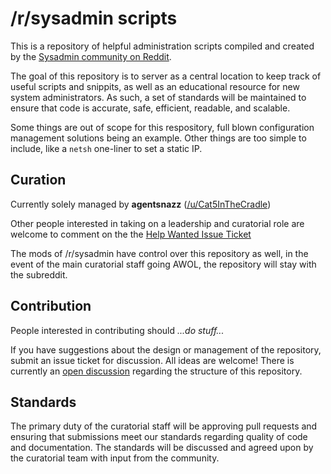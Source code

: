 /r/sysadmin scripts
===================

This is a repository of helpful administration scripts compiled and created by the [Sysadmin community on Reddit](http://reddit.com/r/sysadmin).

The goal of this repository is to server as a central location to keep track of useful scripts and snippits, as well as an educational resource for new system administrators. As such, a set of standards will be maintained to ensure that code is accurate, safe, efficient, readable, and scalable.

Some things are out of scope for this respository, full blown configuration management solutions being an example. Other things are too simple to include, like a `netsh` one-liner to set a static IP.

Curation
--------

Currently solely managed by __agentsnazz__ ([/u/Cat5InTheCradle](http://reddit.com/u/Cat5InTheCradle))

Other people interested in taking on a leadership and curatorial role are welcome to comment on the the [Help Wanted Issue Ticket](https://github.com/rsysadmin/Scripts/issues?state=open)

The mods of /r/sysadmin have control over this repository as well, in the event of the main curatorial staff going AWOL, the repository will stay with the subreddit.

Contribution
------------

People interested in contributing should _...do stuff..._

If you have suggestions about the design or management of the repository, submit an issue ticket for discussion. All ideas are welcome! There is currently an [open discussion](https://github.com/rsysadmin/Scripts/issues?state=open) regarding the structure of this repository.

Standards
------------

The primary duty of the curatorial staff will be approving pull requests and ensuring that submissions meet our standards regarding quality of code and documentation. The standards will be discussed and agreed upon by the curatorial team with input from the community.

